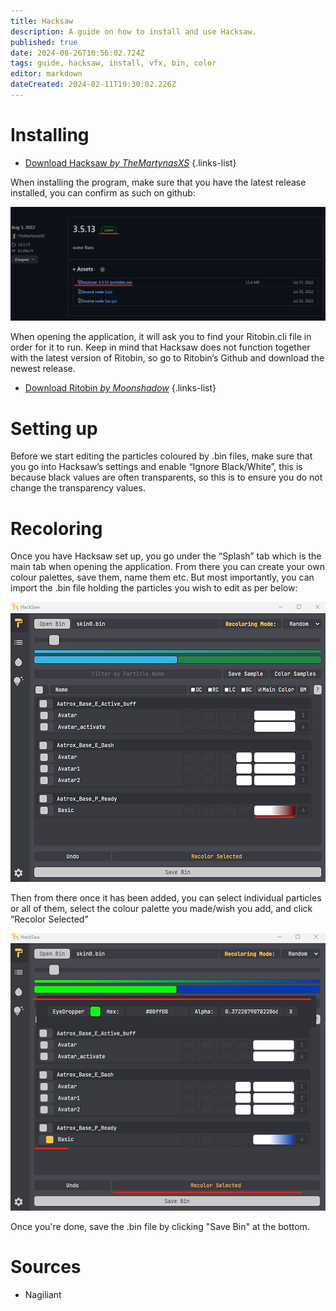 ```yaml
---
title: Hacksaw
description: A guide on how to install and use Hacksaw.
published: true
date: 2024-08-26T10:56:02.724Z
tags: guide, hacksaw, install, vfx, bin, color
editor: markdown
dateCreated: 2024-02-11T19:30:02.226Z
---
```


# Installing

- [Download Hacksaw *by TheMartynasXS*](https://github.com/TheMartynasXS/Hacksaw/releases)
{.links-list}

When installing the program, make sure that you have the latest release installed, you can confirm as such on github:

![hacksawgit.webp](/user-pictures/vector/new-post-guide/hacksawgit.webp)

When opening the application, it will ask you to find your Ritobin.cli file in order for it to run. Keep in mind that Hacksaw does not function together with the latest version of Ritobin, so go to Ritobin’s Github and download the newest release.

- [Download Ritobin *by Moonshadow*](https://github.com/moonshadow565/ritobin/releases)
{.links-list}

# Setting up

Before we start editing the particles coloured by .bin files, make sure that you go into Hacksaw’s settings and enable “Ignore Black/White”, this is because black values are often transparents, so this is to ensure you do not change the transparency values.

# Recoloring

Once you have Hacksaw set up, you go under the “Splash” tab which is the main tab when opening the application. From there you can create your own colour palettes, save them, name them etc. But most importantly, you can import the .bin file holding the particles you wish to edit as per below:

![hacksaw__bin.webp](/user-pictures/vector/new-post-guide/hacksaw__bin.webp)

Then from there once it has been added, you can select individual particles or all of them, select the colour palette you made/wish you add, and click “Recolor Selected”

![recolouring_.webp](/user-pictures/vector/new-post-guide/recolouring_.webp)

Once you're done, save the .bin file by clicking "Save Bin" at the bottom.

# Sources

- Nagiliant